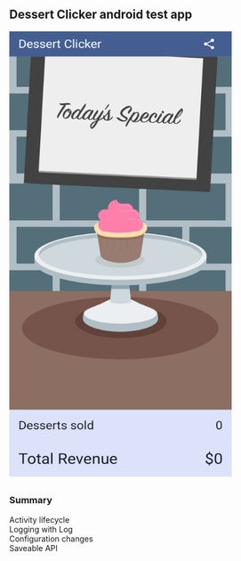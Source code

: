 ## Dessert Clicker android test app

<img src="https://github.com/dizzcode/dessert-clicker-android-test-app/blob/dev/screenshots/img.png" width="400" height="800" />

##

### Summary  

Activity lifecycle  
Logging with Log  
Configuration changes  
Saveable API
